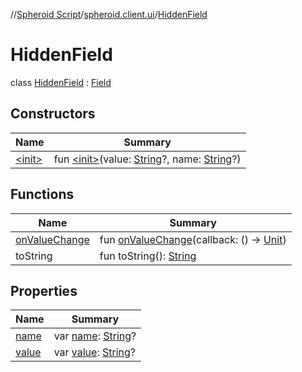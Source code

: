 //[Spheroid Script](../../index.md)/[spheroid.client.ui](../index.md)/[HiddenField](index.md)



# HiddenField  
 class [HiddenField](index.md) : [Field](../-field/index.md)   


## Constructors  
  
|  Name|  Summary| 
|---|---|
| [&lt;init&gt;](-init-.md)|  fun [&lt;init&gt;](-init-.md)(value: [String](../../spheroid/-string/index.md)?, name: [String](../../spheroid/-string/index.md)?)   <br>


## Functions  
  
|  Name|  Summary| 
|---|---|
| [onValueChange](../-field/on-value-change.md)| fun [onValueChange](../-field/on-value-change.md)(callback: () -> [Unit](../../spheroid/-unit/index.md))  <br>
| toString| fun toString(): [String](../../spheroid/-string/index.md)  <br>


## Properties  
  
|  Name|  Summary| 
|---|---|
| [name](index.md#spheroid.client.ui/HiddenField/name/#/PointingToDeclaration/)|  var [name](index.md#spheroid.client.ui/HiddenField/name/#/PointingToDeclaration/): [String](../../spheroid/-string/index.md)?   <br>
| [value](index.md#spheroid.client.ui/HiddenField/value/#/PointingToDeclaration/)|  var [value](index.md#spheroid.client.ui/HiddenField/value/#/PointingToDeclaration/): [String](../../spheroid/-string/index.md)?   <br>

